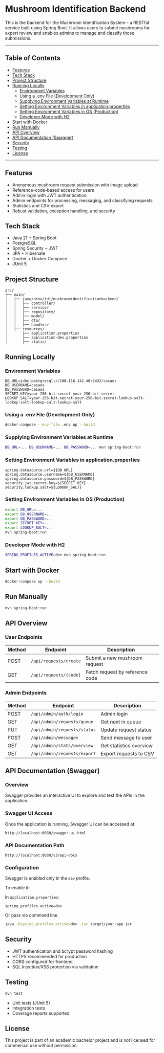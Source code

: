 
# Mushroom Identification Backend

This is the backend for the Mushroom Identification System – a RESTful service built using Spring Boot. It allows users to submit mushrooms for expert review and enables admins to manage and classify those submissions.

---

## Table of Contents

- [Features](#features)
- [Tech Stack](#tech-stack)
- [Project Structure](#project-structure)
- [Running Locally](#running-locally)
  - [Environment Variables](#environment-variables)
  - [Using a .env File (Development Only)](#using-a-env-file-development-only)
  - [Supplying Environment Variables at Runtime](#supplying-environment-variables-at-runtime)
  - [Setting Environment Variables in application.properties](#setting-environment-variables-in-applicationproperties)
  - [Setting Environment Variables in OS (Production)](#setting-environment-variables-in-os-production)
  - [Developer Mode with H2](#developer-mode-with-h2)
- [Start with Docker](#start-with-docker)
- [Run Manually](#run-manually)
- [API Overview](#api-overview)
- [API Documentation (Swagger)](#api-documentation-swagger)
- [Security](#security)
- [Testing](#testing)
- [License](#license)

---

## Features

- Anonymous mushroom request submission with image upload
- Reference-code-based access for users
- Admin login with JWT authentication
- Admin endpoints for processing, messaging, and classifying requests
- Statistics and CSV export
- Robust validation, exception handling, and security

## Tech Stack

- Java 21 + Spring Boot
- PostgreSQL
- Spring Security + JWT
- JPA + Hibernate
- Docker + Docker Compose
- JUnit 5

## Project Structure

```
src/
├── main/
│   ├── java/ntnu/idi/mushroomidentificationbackend/
│   │   ├── controller/
│   │   ├── service/
│   │   ├── repository/
│   │   ├── model/
│   │   ├── dto/
│   │   ├── handler/
│   ├── resources/
│       ├── application.properties
│       ├── application-dev.properties
│       ├── static/
```

## Running Locally

### Environment Variables

```env
DB_URL=jdbc:postgresql://100.116.142.40:5432/casaos
DB_USERNAME=casaos
DB_PASSWORD=casaos
SECRET_KEY=your-256-bit-secret-your-256-bit-secret
LOOKUP_SALT=your-256-bit-secret-your-256-bit-secret-lookup-salt-lookup-salt-lookup-salt-lookup-salt
```

### Using a .env File (Development Only)

```bash
docker-compose --env-file .env up --build
```

### Supplying Environment Variables at Runtime

```bash
DB_URL=... DB_USERNAME=... DB_PASSWORD=... mvn spring-boot:run
```

### Setting Environment Variables in application.properties

```properties
spring.datasource.url=${DB_URL}
spring.datasource.username=${DB_USERNAME}
spring.datasource.password=${DB_PASSWORD}
security.jwt.secret-key=${SECRET_KEY}
security.lookup.salt=${LOOKUP_SALT}
```

### Setting Environment Variables in OS (Production)

```bash
export DB_URL=...
export DB_USERNAME=...
export DB_PASSWORD=...
export SECRET_KEY=...
export LOOKUP_SALT=...
mvn spring-boot:run
```

### Developer Mode with H2

```bash
SPRING_PROFILES_ACTIVE=dev mvn spring-boot:run
```

## Start with Docker

```bash
docker-compose up --build
```

## Run Manually

```bash
mvn spring-boot:run
```

## API Overview

### User Endpoints

| Method | Endpoint                    | Description                         |
|--------|-----------------------------|-------------------------------------|
| POST   | `/api/requests/create`      | Submit a new mushroom request       |
| GET    | `/api/requests/{code}`      | Fetch request by reference code     |

### Admin Endpoints

| Method | Endpoint                          | Description                         |
|--------|-----------------------------------|-------------------------------------|
| POST   | `/api/admin/auth/login`          | Admin login                         |
| GET    | `/api/admin/requests/queue`      | Get next in queue                   |
| PUT    | `/api/admin/requests/status`     | Update request status               |
| POST   | `/api/admin/messages`            | Send message to user                |
| GET    | `/api/admin/stats/overview`      | Get statistics overview             |
| GET    | `/api/admin/requests/export`     | Export requests to CSV              |

## API Documentation (Swagger)

### Overview

Swagger provides an interactive UI to explore and test the APIs in the application.

### Swagger UI Access

Once the application is running, Swagger UI can be accessed at:

```
http://localhost:8080/swagger-ui.html
```

### API Documentation Path

```
http://localhost:8080/v3/api-docs
```

### Configuration

Swagger is enabled only in the `dev` profile.

To enable it:

In `application.properties`:

```properties
spring.profiles.active=dev
```

Or pass via command line:

```bash
java -Dspring.profiles.active=dev -jar target/your-app.jar
```

## Security

- JWT authentication and bcrypt password hashing
- HTTPS recommended for production
- CORS configured for frontend
- SQL Injection/XSS protection via validation

## Testing

```bash
mvn test
```

- Unit tests (JUnit 5)
- Integration tests
- Coverage reports supported

## License

This project is part of an academic bachelor project and is not licensed for commercial use without permission.
